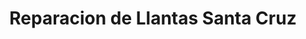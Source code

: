 ---
title: "Reparacion de Llantas Santa Cruz"
url: /santa-cruz/reparacion-de-llantas-santa-cruz/
shop: Autowerkstatt
---